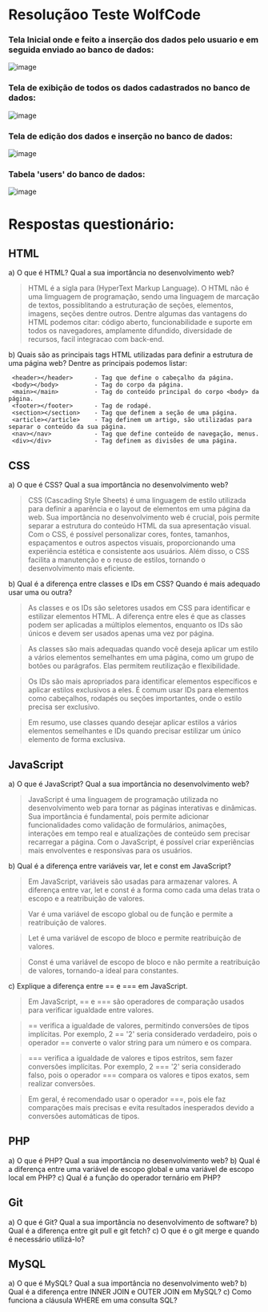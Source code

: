 # Resoluçãoo Teste WolfCode


### Tela Inicial onde e feito a inserção dos dados pelo usuario e em seguida enviado ao banco de dados:
![image](https://github.com/ScarletBarbosa/TESTE-WOLFCODE-SCARLET/assets/55628779/f5b695b7-7106-40c1-8fa5-dae7f1cda342)

### Tela de exibição de todos os dados cadastrados no banco de dados:
![image](https://github.com/ScarletBarbosa/TESTE-WOLFCODE-SCARLET/assets/55628779/dcdbc0dd-73ac-4ce7-b33c-6f3800772ee3)

### Tela de edição dos dados e inserção no banco de dados:
![image](https://github.com/ScarletBarbosa/TESTE-WOLFCODE-SCARLET/assets/55628779/898d3af4-6d43-4baf-b18b-3948b80c50be)

### Tabela 'users' do banco de dados:
![image](https://github.com/ScarletBarbosa/TESTE-WOLFCODE-SCARLET/assets/55628779/3751dadc-ba07-4f81-b331-788795a1462f)

# Respostas questionário:

## HTML 

a) O que é HTML? Qual a sua importância no desenvolvimento web?
> HTML é a sigla para (HyperText Markup Language). O HTML não é uma limguagem de programação, sendo uma linguagem de marcação de textos, possiblitando a estruturação de seções, elementos, imagens, seções dentre outros.
Dentre algumas das vantagens do HTML podemos citar: código aberto, funcionabilidade e suporte em todos os navegadores, amplamente difundido, diversidade de recursos, facil integracao com back-end.
  
b) Quais são as principais tags HTML utilizadas para definir a estrutura de uma página web?
Dentre as principais podemos listar:

```
 <header></header>      - Tag que define o cabeçalho da página.
 <body></body>          - Tag do corpo da página.
 <main></main>          - Tag do conteúdo principal do corpo <body> da página.
 <footer></footer>      - Tag de rodapé.
 <section></section>    - Tag que definem a seção de uma página.
 <article></article>    - Tag definem um artigo, são utilizadas para separar o conteúdo da sua página.
 <nav></nav>            - Tag que define conteúdo de navegação, menus.
 <div></div>            - Tag definem as divisões de uma página.
```

## CSS 

a) O que é CSS? Qual a sua importância no desenvolvimento web?
> CSS (Cascading Style Sheets) é uma linguagem de estilo utilizada para definir a aparência e o layout de elementos em uma página da web. Sua importância no desenvolvimento web é crucial, pois permite separar a estrutura do conteúdo HTML da sua apresentação visual. Com o CSS, é possível personalizar cores, fontes, tamanhos, espaçamentos e outros aspectos visuais, proporcionando uma experiência estética e consistente aos usuários. Além disso, o CSS facilita a manutenção e o reuso de estilos, tornando o desenvolvimento mais eficiente.

b) Qual é a diferença entre classes e IDs em CSS? Quando é mais adequado usar uma ou outra?
> As classes e os IDs são seletores usados em CSS para identificar e estilizar elementos HTML. A diferença entre eles é que as classes podem ser aplicadas a múltiplos elementos, enquanto os IDs são únicos e devem ser usados apenas uma vez por página.

> As classes são mais adequadas quando você deseja aplicar um estilo a vários elementos semelhantes em uma página, como um grupo de botões ou parágrafos. Elas permitem reutilização e flexibilidade.

> Os IDs são mais apropriados para identificar elementos específicos e aplicar estilos exclusivos a eles. É comum usar IDs para elementos como cabeçalhos, rodapés ou seções importantes, onde o estilo precisa ser exclusivo.

> Em resumo, use classes quando desejar aplicar estilos a vários elementos semelhantes e IDs quando precisar estilizar um único elemento de forma exclusiva.

## JavaScript 

a) O que é JavaScript? Qual a sua importância no desenvolvimento web?
> JavaScript é uma linguagem de programação utilizada no desenvolvimento web para tornar as páginas interativas e dinâmicas. Sua importância é fundamental, pois permite adicionar funcionalidades como validação de formulários, animações, interações em tempo real e atualizações de conteúdo sem precisar recarregar a página. Com o JavaScript, é possível criar experiências mais envolventes e responsivas para os usuários.

b) Qual é a diferença entre variáveis var, let e const em JavaScript? 
> Em JavaScript, variáveis são usadas para armazenar valores. A diferença entre var, let e const é a forma como cada uma delas trata o escopo e a reatribuição de valores.

> Var é uma variável de escopo global ou de função e permite a reatribuição de valores.

> Let é uma variável de escopo de bloco e permite reatribuição de valores.

> Const é uma variável de escopo de bloco e não permite a reatribuição de valores, tornando-a ideal para constantes.

c) Explique a diferença entre == e === em JavaScript.
>Em JavaScript, == e === são operadores de comparação usados para verificar igualdade entre valores.

> == verifica a igualdade de valores, permitindo conversões de tipos implícitas. Por exemplo, 2 == '2' seria considerado verdadeiro, pois o operador == converte o valor string para um número e os compara.

> === verifica a igualdade de valores e tipos estritos, sem fazer conversões implícitas. Por exemplo, 2 === '2' seria considerado falso, pois o operador === compara os valores e tipos exatos, sem realizar conversões.

> Em geral, é recomendado usar o operador ===, pois ele faz comparações mais precisas e evita resultados inesperados devido a conversões automáticas de tipos.

## PHP 

a) O que é PHP? Qual a sua importância no desenvolvimento web? 
b) Qual é a diferença entre uma variável de escopo global e uma variável de escopo local em PHP? c) Qual é a função do operador ternário em PHP?

## Git 

a) O que é Git? Qual a sua importância no desenvolvimento de software? 
b) Qual é a diferença entre git pull e git fetch? c) O que é o git merge e quando é necessário utilizá-lo?

## MySQL 

a) O que é MySQL? Qual a sua importância no desenvolvimento web? 
b) Qual é a diferença entre INNER JOIN e OUTER JOIN em MySQL?
c) Como funciona a cláusula WHERE em uma consulta SQL?
